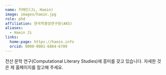 ```yaml
---
name: 지해인(Ji, Haein)
image: images/haein.jpg
role: phd
affiliation: 한국학중앙연구원(AKS)
aliases:
  - Haein Ji
links:
  home-page: https://haein.info
  orcid: 0000-0001-6864-6789
---
```

전산 문학 연구(Computational Literary Studies)에 흥미를 갖고 있습니다. 자세한 것은 제 홈페이지를 참고해 주세요.